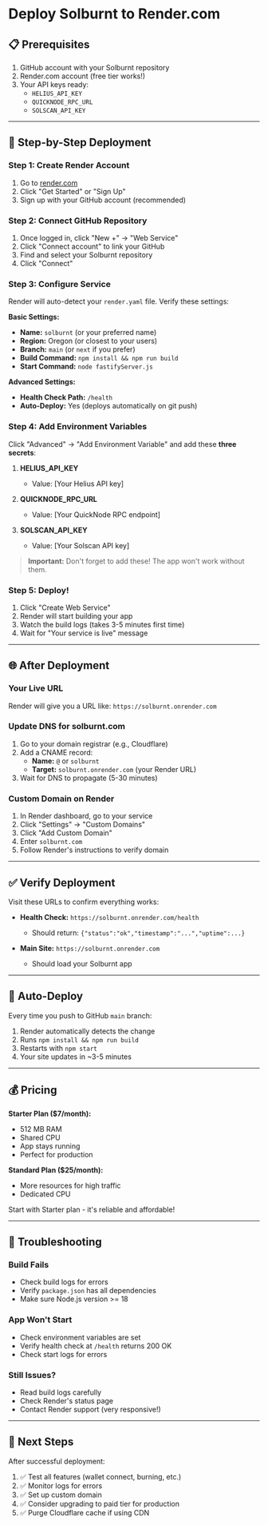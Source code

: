 # Deploy Solburnt to Render.com

## 📋 Prerequisites

1. GitHub account with your Solburnt repository
2. Render.com account (free tier works!)
3. Your API keys ready:
   - `HELIUS_API_KEY`
   - `QUICKNODE_RPC_URL`
   - `SOLSCAN_API_KEY`

---

## 🚀 Step-by-Step Deployment

### Step 1: Create Render Account
1. Go to [render.com](https://render.com)
2. Click "Get Started" or "Sign Up"
3. Sign up with your GitHub account (recommended)

### Step 2: Connect GitHub Repository
1. Once logged in, click "New +" → "Web Service"
2. Click "Connect account" to link your GitHub
3. Find and select your Solburnt repository
4. Click "Connect"

### Step 3: Configure Service
Render will auto-detect your `render.yaml` file. Verify these settings:

**Basic Settings:**
- **Name:** `solburnt` (or your preferred name)
- **Region:** Oregon (or closest to your users)
- **Branch:** `main` (or `next` if you prefer)
- **Build Command:** `npm install && npm run build`
- **Start Command:** `node fastifyServer.js`

**Advanced Settings:**
- **Health Check Path:** `/health`
- **Auto-Deploy:** Yes (deploys automatically on git push)

### Step 4: Add Environment Variables
Click "Advanced" → "Add Environment Variable" and add these **three secrets**:

1. **HELIUS_API_KEY**
   - Value: [Your Helius API key]

2. **QUICKNODE_RPC_URL**
   - Value: [Your QuickNode RPC endpoint]

3. **SOLSCAN_API_KEY**
   - Value: [Your Solscan API key]

> **Important:** Don't forget to add these! The app won't work without them.

### Step 5: Deploy!
1. Click "Create Web Service"
2. Render will start building your app
3. Watch the build logs (takes 3-5 minutes first time)
4. Wait for "Your service is live" message

---

## 🌐 After Deployment

### Your Live URL
Render will give you a URL like: `https://solburnt.onrender.com`

### Update DNS for solburnt.com
1. Go to your domain registrar (e.g., Cloudflare)
2. Add a CNAME record:
   - **Name:** `@` or `solburnt`
   - **Target:** `solburnt.onrender.com` (your Render URL)
3. Wait for DNS to propagate (5-30 minutes)

### Custom Domain on Render
1. In Render dashboard, go to your service
2. Click "Settings" → "Custom Domains"
3. Click "Add Custom Domain"
4. Enter `solburnt.com`
5. Follow Render's instructions to verify domain

---

## ✅ Verify Deployment

Visit these URLs to confirm everything works:

- **Health Check:** `https://solburnt.onrender.com/health`
  - Should return: `{"status":"ok","timestamp":"...","uptime":...}`

- **Main Site:** `https://solburnt.onrender.com`
  - Should load your Solburnt app

---

## 🔄 Auto-Deploy

Every time you push to GitHub `main` branch:
1. Render automatically detects the change
2. Runs `npm install && npm run build`
3. Restarts with `npm start`
4. Your site updates in ~3-5 minutes

---

## 💰 Pricing

**Starter Plan ($7/month):**
- 512 MB RAM
- Shared CPU
- App stays running
- Perfect for production

**Standard Plan ($25/month):**
- More resources for high traffic
- Dedicated CPU

Start with Starter plan - it's reliable and affordable!

---

## 🐛 Troubleshooting

### Build Fails
- Check build logs for errors
- Verify `package.json` has all dependencies
- Make sure Node.js version >= 18

### App Won't Start
- Check environment variables are set
- Verify health check at `/health` returns 200 OK
- Check start logs for errors

### Still Issues?
- Read build logs carefully
- Check Render's status page
- Contact Render support (very responsive!)

---

## 📝 Next Steps

After successful deployment:
1. ✅ Test all features (wallet connect, burning, etc.)
2. ✅ Monitor logs for errors
3. ✅ Set up custom domain
4. ✅ Consider upgrading to paid tier for production
5. ✅ Purge Cloudflare cache if using CDN
